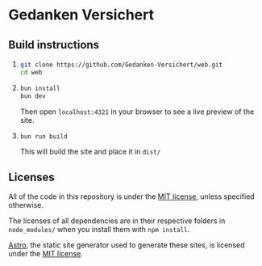 # Gedanken Versichert

## Build instructions

1.  ```sh
    git clone https://github.com/Gedanken-Versichert/web.git
    cd web
    ```

2.  ```sh
    bun install
    bun dev
    ```

    Then open `localhost:4321` in your browser to see a live preview of the site.

3.  ```sh
    bun run build
    ```
    This will build the site and place it in `dist/`

## Licenses

All of the code in this repository is under the [MIT license](./LICENSE), unless specified otherwise.

The licenses of all dependencies are in their respective folders in `node_modules/` when you install them with `npm install`.

[Astro](https://astro.build/), the static site generator used to generate these sites, is licensed under the [MIT license](https://github.com/withastro/astro/blob/main/LICENSE).